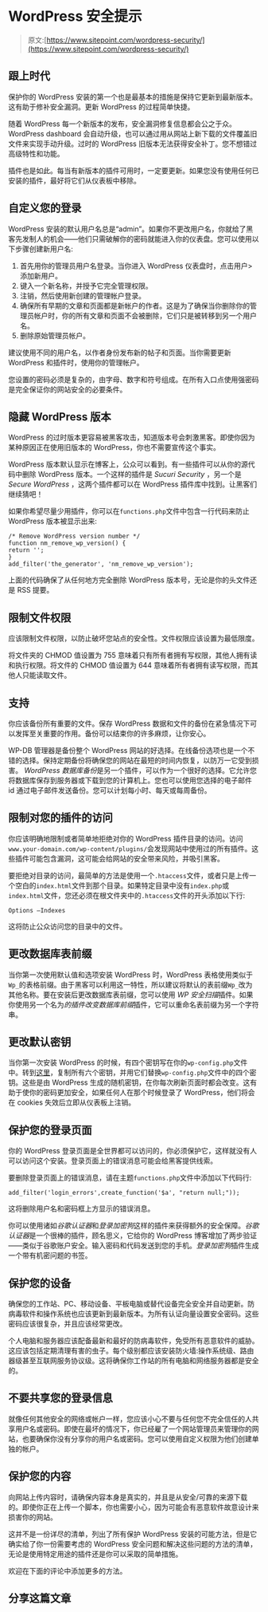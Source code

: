 # WordPress 安全提示

> 原文:[https://www.sitepoint.com/wordpress-security/](https://www.sitepoint.com/wordpress-security/)

## 跟上时代

保护你的 WordPress 安装的第一个也是最基本的措施是保持它更新到最新版本。这有助于修补安全漏洞。更新 WordPress 的过程简单快捷。

随着 WordPress 每一个新版本的发布，安全漏洞修复信息都会公之于众。WordPress dashboard 会自动升级，也可以通过用从网站上新下载的文件覆盖旧文件来实现手动升级。过时的 WordPress 旧版本无法获得安全补丁。您不想错过高级特性和功能。

插件也是如此。每当有新版本的插件可用时，一定要更新。如果您没有使用任何已安装的插件，最好将它们从仪表板中移除。

## 自定义您的登录

WordPress 安装的默认用户名总是“admin”。如果你不更改用户名，你就给了黑客先发制人的机会——他们只需破解你的密码就能进入你的仪表盘。您可以使用以下步骤创建新用户名:

1.  首先用你的管理员用户名登录。当你进入 WordPress 仪表盘时，点击用户>添加新用户。
2.  键入一个新名称，并授予它完全管理权限。
3.  注销，然后使用新创建的管理帐户登录。
4.  确保所有早期的文章和页面都是新帐户的作者。这是为了确保当你删除你的管理员帐户时，你的所有文章和页面不会被删除，它们只是被转移到另一个用户名。
5.  删除原始管理员帐户。

建议使用不同的用户名，以作者身份发布新的帖子和页面。当你需要更新 WordPress 和插件时，使用你的管理帐户。

您设置的密码必须是复杂的，由字母、数字和符号组成。在所有入口点使用强密码是完全保证你的网站安全的必要条件。

## 隐藏 WordPress 版本

WordPress 的过时版本更容易被黑客攻击，知道版本号会刺激黑客。即使你因为某种原因正在使用旧版本的 WordPress，你也不需要宣传这个事实。

WordPress 版本默认显示在博客上，公众可以看到。有一些插件可以从你的源代码中删除 WordPress 版本。一个这样的插件是 *Sucuri Security* ，另一个是 *Secure WordPress* ，这两个插件都可以在 WordPress 插件库中找到。让黑客们继续猜吧！

如果你希望尽量少用插件，你可以在`functions.php`文件中包含一行代码来防止 WordPress 版本被显示出来:

```
/* Remove WordPress version number */
function nm_remove_wp_version() {
return '';
}
add_filter('the_generator', 'nm_remove_wp_version');
```

上面的代码确保了从任何地方完全删除 WordPress 版本号，无论是你的头文件还是 RSS 提要。

## 限制文件权限

应该限制文件权限，以防止破坏您站点的安全性。文件权限应该设置为最低限度。

将文件夹的 CHMOD 值设置为 755 意味着只有所有者拥有写权限，其他人拥有读和执行权限。将文件的 CHMOD 值设置为 644 意味着所有者拥有读写权限，而其他人只能读取文件。

## 支持

你应该备份所有重要的文件。保存 WordPress 数据和文件的备份在紧急情况下可以发挥至关重要的作用。备份可以结束你的许多麻烦，让你安心。

WP-DB 管理器是备份整个 WordPress 网站的好选择。在线备份选项也是一个不错的选择。保持定期备份将确保您的网站在最短的时间内恢复，以防万一它受到损害。 *WordPress 数据库备份*是另一个插件，可以作为一个很好的选择。它允许您将数据库保存到服务器或下载到您的计算机上。您也可以使用您选择的电子邮件 id 通过电子邮件发送备份。您可以计划每小时、每天或每周备份。

## 限制对您的插件的访问

你应该明确地限制或者简单地拒绝对你的 WordPress 插件目录的访问。访问`www.your-domain.com/wp-content/plugins/`会发现网站中使用过的所有插件。这些插件可能包含漏洞，这可能会给网站的安全带来风险，并吸引黑客。

要拒绝对目录的访问，最简单的方法是使用一个`.htaccess`文件，或者只是上传一个空白的`index.html`文件到那个目录。如果特定目录中没有`index.php`或`index.html`文件，您还必须在根文件夹中的`.htaccess`文件的开头添加以下行:

`Options –Indexes`

这将防止公众访问您的目录中的文件。

## 更改数据库表前缀

当你第一次使用默认值和选项安装 WordPress 时，WordPress 表格使用类似于`Wp_`的表格前缀。由于黑客可以利用这一特性，所以建议将默认的表前缀`Wp_`改为其他名称。要在安装后更改数据库表前缀，您可以使用 *WP 安全扫描*插件。如果你使用另一个名为*的插件改变数据库前缀*插件，它可以重命名表前缀为另一个字符串。

## 更改默认密钥

当你第一次安装 WordPress 的时候，有四个密钥写在你的`wp-config.php`文件中。转到[这里](https://api.wordpress.org/secret-key/1.1/salt/)，复制所有六个密钥，并用它们替换`wp-config.php`文件中的四个密钥。这些是由 WordPress 生成的随机密钥，在你每次刷新页面时都会改变。这有助于使你的密码更加安全，如果任何人在那个时候登录了 WordPress，他们将会在 cookies 失效后立即从仪表板上注销。

## 保护您的登录页面

你的 WordPress 登录页面是全世界都可以访问的，你必须保护它，这样就没有人可以访问这个安装。登录页面上的错误消息可能会给黑客提供线索。

要删除登录页面上的错误消息，请在主题`functions.php`文件中添加以下代码行:

```
add_filter('login_errors',create_function('$a', "return null;"));
```

这将删除用户名和密码框上方显示的错误消息。

你可以使用诸如*谷歌认证器*和*登录加密狗*这样的插件来获得额外的安全保障。*谷歌认证器*是一个很棒的插件，顾名思义，它给你的 WordPress 博客增加了两步验证——类似于谷歌账户安全。输入密码和代码发送到您的手机。*登录加密狗*插件生成一个带有机密问题的书签。

## 保护您的设备

确保您的工作站、PC、移动设备、平板电脑或替代设备完全安全并自动更新。防病毒软件和操作系统也应该更新到最新版本。为所有认证向量设置安全密码。这些密码应该很复杂，并且应该经常更改。

个人电脑和服务器应该配备最新和最好的防病毒软件，免受所有恶意软件的威胁。这应该包括定期清理有害的虫子。每个级别都应该安装防火墙:操作系统级、路由器级甚至互联网服务协议级。这将确保你工作站的所有电脑和网络服务器都是安全的。

## 不要共享您的登录信息

就像任何其他安全的网络或帐户一样，您应该小心不要与任何您不完全信任的人共享用户名或密码。即使在最坏的情况下，你已经雇了一个网站管理员来管理你的网站，也要确保你没有分享你的用户名或密码。您可以使用自定义权限为他们创建单独的帐户。

## 保护您的内容

向网站上传内容时，请确保内容本身是真实的，并且是从安全/可靠的来源下载的。即使你正在上传一个脚本，你也需要小心，因为可能会有恶意软件故意设计来损害你的网站。

这并不是一份详尽的清单，列出了所有保护 WordPress 安装的可能方法，但是它确实给了你一份需要考虑的 WordPress 安全问题和解决这些问题的方法的清单，无论是使用特定用途的插件还是你可以采取的简单措施。

欢迎在下面的评论中添加更多的方法。

## 分享这篇文章